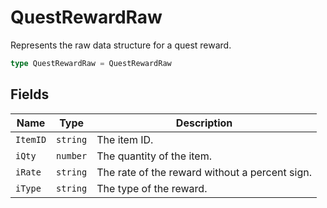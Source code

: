# QuestRewardRaw

Represents the raw data structure for a quest reward.

```typescript
type QuestRewardRaw = QuestRewardRaw
```

## Fields

| Name | Type | Description |
|------|------|-------------|
| `ItemID` | `string` | The item ID. |
| `iQty` | `number` | The quantity of the item. |
| `iRate` | `string` | The rate of the reward without a percent sign. |
| `iType` | `string` | The type of the reward. |
